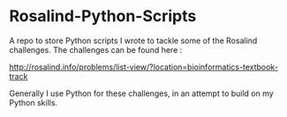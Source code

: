 # Rosalind-Python-Scripts
A repo to store Python scripts I wrote to tackle some of the Rosalind challenges. 
The challenges can be found here : 

http://rosalind.info/problems/list-view/?location=bioinformatics-textbook-track

Generally I use Python for these challenges, in an attempt to build on my Python skills. 
